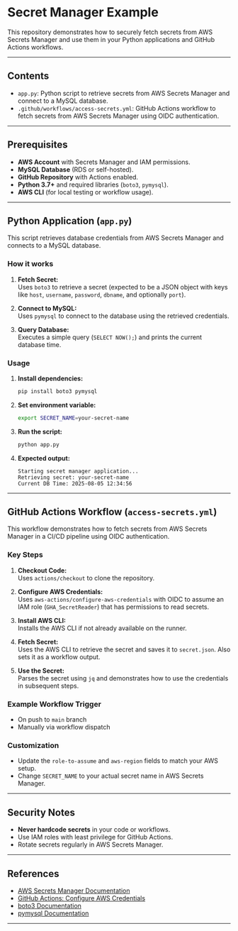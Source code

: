 # Secret Manager Example

This repository demonstrates how to securely fetch secrets from AWS Secrets Manager and use them in your Python applications and GitHub Actions workflows.

---

## Contents

- `app.py`: Python script to retrieve secrets from AWS Secrets Manager and connect to a MySQL database.
- `.github/workflows/access-secrets.yml`: GitHub Actions workflow to fetch secrets from AWS Secrets Manager using OIDC authentication.

---

## Prerequisites

- **AWS Account** with Secrets Manager and IAM permissions.
- **MySQL Database** (RDS or self-hosted).
- **GitHub Repository** with Actions enabled.
- **Python 3.7+** and required libraries (`boto3`, `pymysql`).
- **AWS CLI** (for local testing or workflow usage).

---

## Python Application (`app.py`)

This script retrieves database credentials from AWS Secrets Manager and connects to a MySQL database.

### How it works

1. **Fetch Secret:**  
   Uses `boto3` to retrieve a secret (expected to be a JSON object with keys like `host`, `username`, `password`, `dbname`, and optionally `port`).

2. **Connect to MySQL:**  
   Uses `pymysql` to connect to the database using the retrieved credentials.

3. **Query Database:**  
   Executes a simple query (`SELECT NOW();`) and prints the current database time.

### Usage

1. **Install dependencies:**
   ```sh
   pip install boto3 pymysql
   ```

2. **Set environment variable:**
   ```sh
   export SECRET_NAME=your-secret-name
   ```

3. **Run the script:**
   ```sh
   python app.py
   ```

4. **Expected output:**
   ```
   Starting secret manager application...
   Retrieving secret: your-secret-name
   Current DB Time: 2025-08-05 12:34:56
   ```

---

## GitHub Actions Workflow (`access-secrets.yml`)

This workflow demonstrates how to fetch secrets from AWS Secrets Manager in a CI/CD pipeline using OIDC authentication.

### Key Steps

1. **Checkout Code:**  
   Uses `actions/checkout` to clone the repository.

2. **Configure AWS Credentials:**  
   Uses `aws-actions/configure-aws-credentials` with OIDC to assume an IAM role (`GHA_SecretReader`) that has permissions to read secrets.

3. **Install AWS CLI:**  
   Installs the AWS CLI if not already available on the runner.

4. **Fetch Secret:**  
   Uses the AWS CLI to retrieve the secret and saves it to `secret.json`. Also sets it as a workflow output.

5. **Use the Secret:**  
   Parses the secret using `jq` and demonstrates how to use the credentials in subsequent steps.

### Example Workflow Trigger

- On push to `main` branch
- Manually via workflow dispatch

### Customization

- Update the `role-to-assume` and `aws-region` fields to match your AWS setup.
- Change `SECRET_NAME` to your actual secret name in AWS Secrets Manager.

---

## Security Notes

- **Never hardcode secrets** in your code or workflows.
- Use IAM roles with least privilege for GitHub Actions.
- Rotate secrets regularly in AWS Secrets Manager.

---

## References

- [AWS Secrets Manager Documentation](https://docs.aws.amazon.com/secretsmanager/latest/userguide/intro.html)
- [GitHub Actions: Configure AWS Credentials](https://github.com/aws-actions/configure-aws-credentials)
- [boto3 Documentation](https://boto3.amazonaws.com/v1/documentation/api/latest/index.html)
- [pymysql Documentation](https://pymysql.readthedocs.io/en/latest/)

---

##
